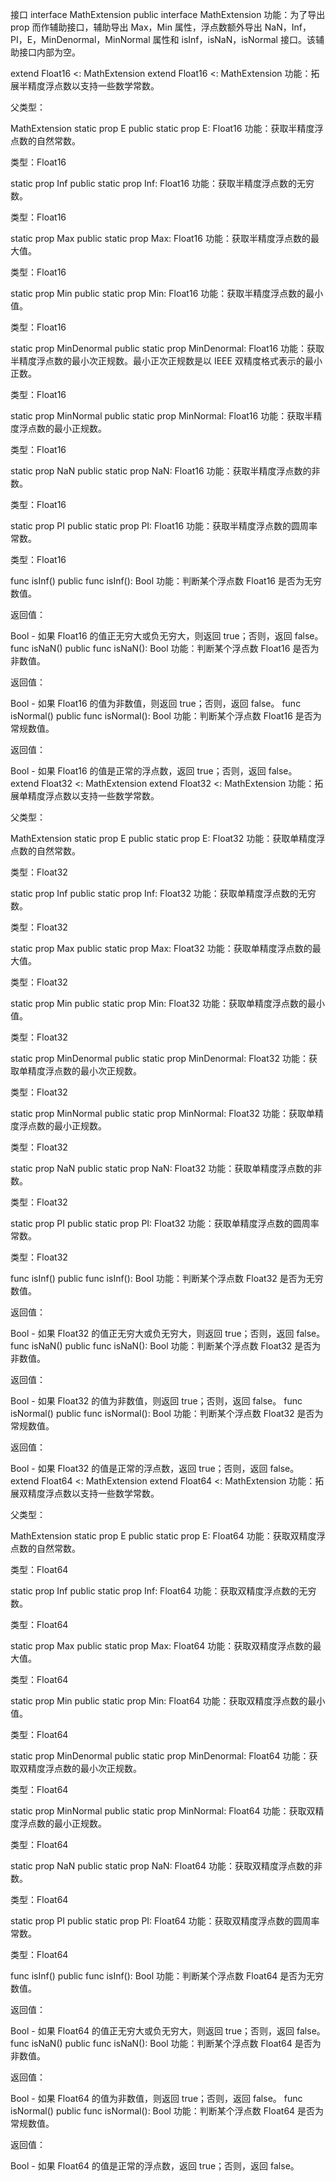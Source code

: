 接口
interface MathExtension
public interface MathExtension
功能：为了导出 prop 而作辅助接口，辅助导出 Max，Min 属性，浮点数额外导出 NaN，Inf，PI，E，MinDenormal，MinNormal 属性和 isInf，isNaN，isNormal 接口。该辅助接口内部为空。

extend Float16 <: MathExtension
extend Float16 <: MathExtension
功能：拓展半精度浮点数以支持一些数学常数。

父类型：

MathExtension
static prop E
public static prop E: Float16
功能：获取半精度浮点数的自然常数。

类型：Float16

static prop Inf
public static prop Inf: Float16
功能：获取半精度浮点数的无穷数。

类型：Float16

static prop Max
public static prop Max: Float16
功能：获取半精度浮点数的最大值。

类型：Float16

static prop Min
public static prop Min: Float16
功能：获取半精度浮点数的最小值。

类型：Float16

static prop MinDenormal
public static prop MinDenormal: Float16
功能：获取半精度浮点数的最小次正规数。最小正次正规数是以 IEEE 双精度格式表示的最小正数。

类型：Float16

static prop MinNormal
public static prop MinNormal: Float16
功能：获取半精度浮点数的最小正规数。

类型：Float16

static prop NaN
public static prop NaN: Float16
功能：获取半精度浮点数的非数。

类型：Float16

static prop PI
public static prop PI: Float16
功能：获取半精度浮点数的圆周率常数。

类型：Float16

func isInf()
public func isInf(): Bool
功能：判断某个浮点数 Float16 是否为无穷数值。

返回值：

Bool - 如果 Float16 的值正无穷大或负无穷大，则返回 true；否则，返回 false。
func isNaN()
public func isNaN(): Bool
功能：判断某个浮点数 Float16 是否为非数值。

返回值：

Bool - 如果 Float16 的值为非数值，则返回 true；否则，返回 false。
func isNormal()
public func isNormal(): Bool
功能：判断某个浮点数 Float16 是否为常规数值。

返回值：

Bool - 如果 Float16 的值是正常的浮点数，返回 true；否则，返回 false。
extend Float32 <: MathExtension
extend Float32 <: MathExtension
功能：拓展单精度浮点数以支持一些数学常数。

父类型：

MathExtension
static prop E
public static prop E: Float32
功能：获取单精度浮点数的自然常数。

类型：Float32

static prop Inf
public static prop Inf: Float32
功能：获取单精度浮点数的无穷数。

类型：Float32

static prop Max
public static prop Max: Float32
功能：获取单精度浮点数的最大值。

类型：Float32

static prop Min
public static prop Min: Float32
功能：获取单精度浮点数的最小值。

类型：Float32

static prop MinDenormal
public static prop MinDenormal: Float32
功能：获取单精度浮点数的最小次正规数。

类型：Float32

static prop MinNormal
public static prop MinNormal: Float32
功能：获取单精度浮点数的最小正规数。

类型：Float32

static prop NaN
public static prop NaN: Float32
功能：获取单精度浮点数的非数。

类型：Float32

static prop PI
public static prop PI: Float32
功能：获取单精度浮点数的圆周率常数。

类型：Float32

func isInf()
public func isInf(): Bool
功能：判断某个浮点数 Float32 是否为无穷数值。

返回值：

Bool - 如果 Float32 的值正无穷大或负无穷大，则返回 true；否则，返回 false。
func isNaN()
public func isNaN(): Bool
功能：判断某个浮点数 Float32 是否为非数值。

返回值：

Bool - 如果 Float32 的值为非数值，则返回 true；否则，返回 false。
func isNormal()
public func isNormal(): Bool
功能：判断某个浮点数 Float32 是否为常规数值。

返回值：

Bool - 如果 Float32 的值是正常的浮点数，返回 true；否则，返回 false。
extend Float64 <: MathExtension
extend Float64 <: MathExtension
功能：拓展双精度浮点数以支持一些数学常数。

父类型：

MathExtension
static prop E
public static prop E: Float64
功能：获取双精度浮点数的自然常数。

类型：Float64

static prop Inf
public static prop Inf: Float64
功能：获取双精度浮点数的无穷数。

类型：Float64

static prop Max
public static prop Max: Float64
功能：获取双精度浮点数的最大值。

类型：Float64

static prop Min
public static prop Min: Float64
功能：获取双精度浮点数的最小值。

类型：Float64

static prop MinDenormal
public static prop MinDenormal: Float64
功能：获取双精度浮点数的最小次正规数。

类型：Float64

static prop MinNormal
public static prop MinNormal: Float64
功能：获取双精度浮点数的最小正规数。

类型：Float64

static prop NaN
public static prop NaN: Float64
功能：获取双精度浮点数的非数。

类型：Float64

static prop PI
public static prop PI: Float64
功能：获取双精度浮点数的圆周率常数。

类型：Float64

func isInf()
public func isInf(): Bool
功能：判断某个浮点数 Float64 是否为无穷数值。

返回值：

Bool - 如果 Float64 的值正无穷大或负无穷大，则返回 true；否则，返回 false。
func isNaN()
public func isNaN(): Bool
功能：判断某个浮点数 Float64 是否为非数值。

返回值：

Bool - 如果 Float64 的值为非数值，则返回 true；否则，返回 false。
func isNormal()
public func isNormal(): Bool
功能：判断某个浮点数 Float64 是否为常规数值。

返回值：

Bool - 如果 Float64 的值是正常的浮点数，返回 true；否则，返回 false。